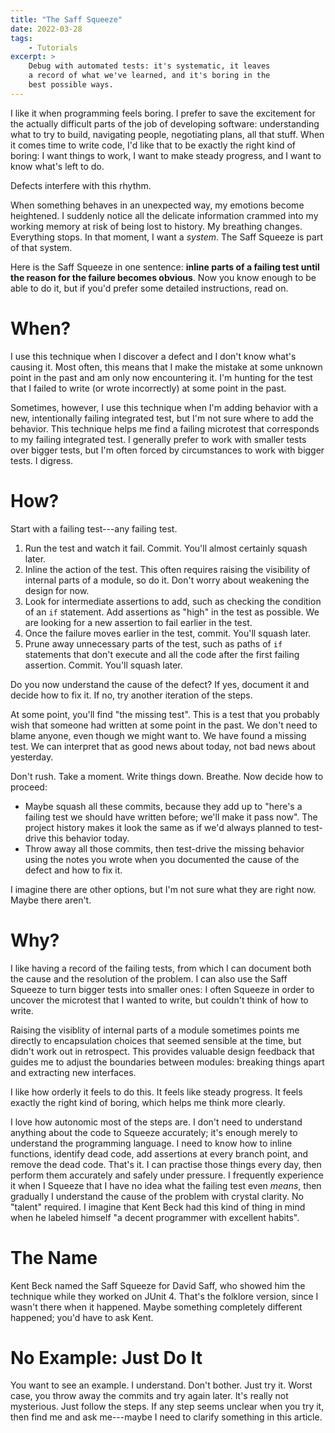 ```yaml
---
title: "The Saff Squeeze"
date: 2022-03-28
tags:
    - Tutorials
excerpt: >
    Debug with automated tests: it's systematic, it leaves
    a record of what we've learned, and it's boring in the
    best possible ways.
---
```


I like it when programming feels boring. I prefer to save the excitement for the actually difficult parts of the job of developing software: understanding what to try to build, navigating people, negotiating plans, all that stuff. When it comes time to write code, I'd like that to be exactly the right kind of boring: I want things to work, I want to make steady progress, and I want to know what's left to do.

Defects interfere with this rhythm.

When something behaves in an unexpected way, my emotions become heightened. I suddenly notice all the delicate information crammed into my working memory at risk of being lost to history. My breathing changes. Everything stops. In that moment, I want a _system_. The Saff Squeeze is part of that system.

Here is the Saff Squeeze in one sentence: **inline parts of a failing test until the reason for the failure becomes obvious**. Now you know enough to be able to do it, but if you'd prefer some detailed instructions, read on.

# When?

I use this technique when I discover a defect and I don't know what's causing it. Most often, this means that I make the mistake at some unknown point in the past and am only now encountering it. I'm hunting for the test that I failed to write (or wrote incorrectly) at some point in the past.

Sometimes, however, I use this technique when I'm adding behavior with a new, intentionally failing integrated test, but I'm not sure where to add the behavior. This technique helps me find a failing microtest that corresponds to my failing integrated test. I generally prefer to work with smaller tests over bigger tests, but I'm often forced by circumstances to work with bigger tests. I digress.

# How?

Start with a failing test---any failing test.

1. Run the test and watch it fail. Commit. You'll almost certainly squash later.
1. Inline the action of the test. This often requires raising the visibility of internal parts of a module, so do it. Don't worry about weakening the design for now.
1. Look for intermediate assertions to add, such as checking the condition of an `if` statement. Add assertions as "high" in the test as possible. We are looking for a new assertion to fail earlier in the test.
1. Once the failure moves earlier in the test, commit. You'll squash later.
1. Prune away unnecessary parts of the test, such as paths of `if` statements that don't execute and all the code after the first failing assertion. Commit. You'll squash later.

Do you now understand the cause of the defect? If yes, document it and decide how to fix it. If no, try another iteration of the steps.

At some point, you'll find "the missing test". This is a test that you probably wish that someone had written at some point in the past. We don't need to blame anyone, even though we might want to. We have found a missing test. We can interpret that as good news about today, not bad news about yesterday.

Don't rush. Take a moment. Write things down. Breathe. Now decide how to proceed:

- Maybe squash all these commits, because they add up to "here's a failing test we should have written before; we'll make it pass now". The project history makes it look the same as if we'd always planned to test-drive this behavior today.
- Throw away all those commits, then test-drive the missing behavior using the notes you wrote when you documented the cause of the defect and how to fix it.

I imagine there are other options, but I'm not sure what they are right now. Maybe there aren't.

# Why?

I like having a record of the failing tests, from which I can document both the cause and the resolution of the problem. I can also use the Saff Squeeze to turn bigger tests into smaller ones: I often Squeeze in order to uncover the microtest that I wanted to write, but couldn't think of how to write.

Raising the visiblity of internal parts of a module sometimes points me directly to encapsulation choices that seemed sensible at the time, but didn't work out in retrospect. This provides valuable design feedback that guides me to adjust the boundaries between modules: breaking things apart and extracting new interfaces.

I like how orderly it feels to do this. It feels like steady progress. It feels exactly the right kind of boring, which helps me think more clearly.

I love how autonomic most of the steps are. I don't need to understand anything about the code to Squeeze accurately; it's enough merely to understand the programming language. I need to know how to inline functions, identify dead code, add assertions at every branch point, and remove the dead code. That's it. I can practise those things every day, then perform them accurately and safely under pressure. I frequently experience it when I Squeeze that I have no idea what the failing test even _means_, then gradually I understand the cause of the problem with crystal clarity. No "talent" required. I imagine that Kent Beck had this kind of thing in mind when he labeled himself "a decent programmer with excellent habits".

# The Name

Kent Beck named the Saff Squeeze for David Saff, who showed him the technique while they worked on JUnit 4. That's the folklore version, since I wasn't there when it happened. Maybe something completely different happened; you'd have to ask Kent.

# No Example: Just Do It

You want to see an example. I understand. Don't bother. Just try it. Worst case, you throw away the commits and try again later. It's really not mysterious. Just follow the steps. If any step seems unclear when you try it, then find me and ask me---maybe I need to clarify something in this article.

